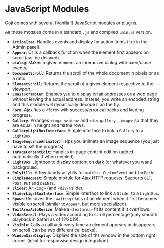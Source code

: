 JavaScript Modules
==================

Goji comes with several (Vanilla !) JavaScript modules or plugins.

All these modules come in a standard `.js` and compiled `.min.js` version.

- **`ActionItem`**: Handles events and display for action items (like in the Admin panel).
- **`Appear`**: Calls a callback function when the element first appears on scroll (can be delayed).
- **`Dialog`**: Makes a given element an interactive dialog with open/close events.
- **`DocumentScroll`**: Returns the scroll of the whole document in pixels or as a ratio.
- **`ElementScroll`**: Returns the scroll of a given element respective to the viewport.
- **`EmailScrambler`**: Enables you to display email addresses on a web page without leaving the actual address.
  Instead, you write an encoded string and this module will dynamically decode it on the fly.
- **`Form`**: Ajaxifies a `<form>` with success/error callbacks and loading progress.
- **`Gallery`**: Arranges `<img>`, `<video>` and `<div.gallery__image>` so that they are equal in height and fill the rows.
- **`GalleryLightBoxInterface`**: Simple interface to link a `Gallery` to a `LightBox`.
- **`ImageSequenceAnimator`**: Helps you animate an image sequence (you just have to set the progress).
- **`InPageContentEdit`**: Handles in-page content edition (added automatically if when needed).
- **`LightBox`**: Lightbox to display content on dark (or whatever you want) background.
- **`Polyfills`**: A few handy polyfills for `matches`, `CustomEvent` and `forEach`.
- **`SimpleRequest`**: Simple module for Ajax HTTP requests. Supports `GET`, `POST`, `PUT` and `DELETE`.
- **`Slider`**: An `<img>` (and `<div>`) slider.
- **`SliderLightBoxInterface`**: Simple interface to link a `Slider` to a `LightBox`.
- **`Spawn`**: Removes the `.waiting` class of an element when it first becomes visible on scroll (similar to `Appear`, but more specialized).
- **`TextAreaAutoResize`**: Make a `<textarea>` fit its content if it overflows.
- **`VideoScroll`**: Plays a video according to scroll percentage (only smooth playback in Safari as of 12/2019).
- **`Visible`**: Calls a callback every time an element appears or disappears on scroll (can be two different callbacks).
- **`WindowSizeDisplay`**: Displays the size of the window in the bottom right corner (ideal for responsive design integration).
